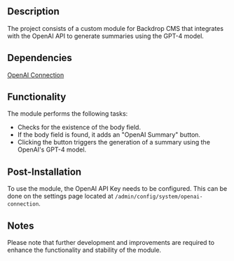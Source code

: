 ## Description
The project consists of a custom module for Backdrop CMS that integrates with the OpenAI API to generate summaries using the GPT-4 model.

## Dependencies
[OpenAI Connection](https://www.drupal.org/project/openai_connection)

## Functionality
The module performs the following tasks:

- Checks for the existence of the body field.
- If the body field is found, it adds an "OpenAI Summary" button.
- Clicking the button triggers the generation of a summary using the OpenAI's GPT-4 model.

## Post-Installation
To use the module, the OpenAI API Key needs to be configured. This can be done on the settings page located at `/admin/config/system/openai-connection`.

## Notes
Please note that further development and improvements are required to enhance the functionality and stability of the module.
